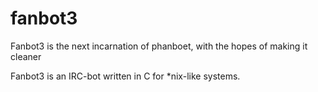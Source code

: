 fanbot3
=======

Fanbot3 is the next incarnation of phanboet, with the hopes of making it cleaner

Fanbot3 is an IRC-bot written in C for *nix-like systems.
